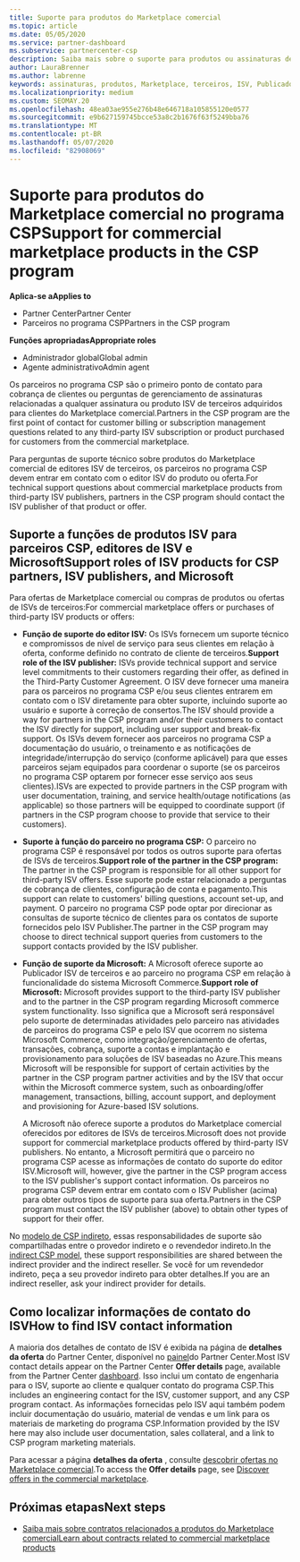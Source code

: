 ```yaml
---
title: Suporte para produtos do Marketplace comercial
ms.topic: article
ms.date: 05/05/2020
ms.service: partner-dashboard
ms.subservice: partnercenter-csp
description: Saiba mais sobre o suporte para produtos ou assinaturas de ISVs de terceiros no Marketplace comercial do programa CSP.
author: LauraBrenner
ms.author: labrenne
keywords: assinaturas, produtos, Marketplace, terceiros, ISV, Publicador, suporte, CSP
ms.localizationpriority: medium
ms.custom: SEOMAY.20
ms.openlocfilehash: 48ea03ae955e276b48e646718a105855120e0577
ms.sourcegitcommit: e9b627159745bcce53a8c2b1676f63f5249bba76
ms.translationtype: MT
ms.contentlocale: pt-BR
ms.lasthandoff: 05/07/2020
ms.locfileid: "82908069"
---
```

# <a name="support-for-commercial-marketplace-products-in-the-csp-program"></a><span data-ttu-id="f415c-104">Suporte para produtos do Marketplace comercial no programa CSP</span><span class="sxs-lookup"><span data-stu-id="f415c-104">Support for commercial marketplace products in the CSP program</span></span>

<span data-ttu-id="f415c-105">**Aplica-se a**</span><span class="sxs-lookup"><span data-stu-id="f415c-105">**Applies to**</span></span>

- <span data-ttu-id="f415c-106">Partner Center</span><span class="sxs-lookup"><span data-stu-id="f415c-106">Partner Center</span></span>
- <span data-ttu-id="f415c-107">Parceiros no programa CSP</span><span class="sxs-lookup"><span data-stu-id="f415c-107">Partners in the CSP program</span></span>

<span data-ttu-id="f415c-108">**Funções apropriadas**</span><span class="sxs-lookup"><span data-stu-id="f415c-108">**Appropriate roles**</span></span>

- <span data-ttu-id="f415c-109">Administrador global</span><span class="sxs-lookup"><span data-stu-id="f415c-109">Global admin</span></span>
- <span data-ttu-id="f415c-110">Agente administrativo</span><span class="sxs-lookup"><span data-stu-id="f415c-110">Admin agent</span></span>

<span data-ttu-id="f415c-111">Os parceiros no programa CSP são o primeiro ponto de contato para cobrança de clientes ou perguntas de gerenciamento de assinaturas relacionadas a qualquer assinatura ou produto ISV de terceiros adquiridos para clientes do Marketplace comercial.</span><span class="sxs-lookup"><span data-stu-id="f415c-111">Partners in the CSP program are the first point of contact for customer billing or subscription management questions related to any third-party ISV subscription or product purchased for customers from the commercial marketplace.</span></span>

<span data-ttu-id="f415c-112">Para perguntas de suporte técnico sobre produtos do Marketplace comercial de editores ISV de terceiros, os parceiros no programa CSP devem entrar em contato com o editor ISV do produto ou oferta.</span><span class="sxs-lookup"><span data-stu-id="f415c-112">For technical support questions about commercial marketplace products from third-party ISV publishers, partners in the CSP program should contact the ISV publisher of that product or offer.</span></span>

## <a name="support-roles-of-isv-products-for-csp-partners-isv-publishers-and-microsoft"></a><span data-ttu-id="f415c-113">Suporte a funções de produtos ISV para parceiros CSP, editores de ISV e Microsoft</span><span class="sxs-lookup"><span data-stu-id="f415c-113">Support roles of ISV products for CSP partners, ISV publishers, and Microsoft</span></span>

<span data-ttu-id="f415c-114">Para ofertas de Marketplace comercial ou compras de produtos ou ofertas de ISVs de terceiros:</span><span class="sxs-lookup"><span data-stu-id="f415c-114">For commercial marketplace offers or purchases of third-party ISV products or offers:</span></span>

- <span data-ttu-id="f415c-115">**Função de suporte do editor ISV:** Os ISVs fornecem um suporte técnico e compromissos de nível de serviço para seus clientes em relação à oferta, conforme definido no contrato de cliente de terceiros.</span><span class="sxs-lookup"><span data-stu-id="f415c-115">**Support role of the ISV publisher:** ISVs provide technical support and service level commitments to their customers regarding their offer, as defined in the Third-Party Customer Agreement.</span></span> <span data-ttu-id="f415c-116">O ISV deve fornecer uma maneira para os parceiros no programa CSP e/ou seus clientes entrarem em contato com o ISV diretamente para obter suporte, incluindo suporte ao usuário e suporte à correção de consertos.</span><span class="sxs-lookup"><span data-stu-id="f415c-116">The ISV should provide a way for partners in the CSP program and/or their customers to contact the ISV directly for support, including user support and break-fix support.</span></span> <span data-ttu-id="f415c-117">Os ISVs devem fornecer aos parceiros no programa CSP a documentação do usuário, o treinamento e as notificações de integridade/interrupção do serviço (conforme aplicável) para que esses parceiros sejam equipados para coordenar o suporte (se os parceiros no programa CSP optarem por fornecer esse serviço aos seus clientes).</span><span class="sxs-lookup"><span data-stu-id="f415c-117">ISVs are expected to provide partners in the CSP program with user documentation, training, and service health/outage notifications (as applicable) so those partners will be equipped to coordinate support (if partners in the CSP program choose to provide that service to their customers).</span></span>

- <span data-ttu-id="f415c-118">**Suporte à função do parceiro no programa CSP:** O parceiro no programa CSP é responsável por todos os outros suporte para ofertas de ISVs de terceiros.</span><span class="sxs-lookup"><span data-stu-id="f415c-118">**Support role of the partner in the CSP program:** The partner in the CSP program is responsible for all other support for third-party ISV offers.</span></span> <span data-ttu-id="f415c-119">Esse suporte pode estar relacionado a perguntas de cobrança de clientes, configuração de conta e pagamento.</span><span class="sxs-lookup"><span data-stu-id="f415c-119">This support can relate to customers' billing questions, account set-up, and payment.</span></span> <span data-ttu-id="f415c-120">O parceiro no programa CSP pode optar por direcionar as consultas de suporte técnico de clientes para os contatos de suporte fornecidos pelo ISV Publisher.</span><span class="sxs-lookup"><span data-stu-id="f415c-120">The partner in the CSP program may choose to direct technical support queries from customers to the support contacts provided by the ISV publisher.</span></span>

- <span data-ttu-id="f415c-121">**Função de suporte da Microsoft:** A Microsoft oferece suporte ao Publicador ISV de terceiros e ao parceiro no programa CSP em relação à funcionalidade do sistema Microsoft Commerce.</span><span class="sxs-lookup"><span data-stu-id="f415c-121">**Support role of Microsoft:** Microsoft provides support to the third-party ISV publisher and to the partner in the CSP program regarding Microsoft commerce system functionality.</span></span> <span data-ttu-id="f415c-122">Isso significa que a Microsoft será responsável pelo suporte de determinadas atividades pelo parceiro nas atividades de parceiros do programa CSP e pelo ISV que ocorrem no sistema Microsoft Commerce, como integração/gerenciamento de ofertas, transações, cobrança, suporte a contas e implantação e provisionamento para soluções de ISV baseadas no Azure.</span><span class="sxs-lookup"><span data-stu-id="f415c-122">This means Microsoft will be responsible for support of certain activities by the partner in the CSP program partner activities and by the ISV that occur within the Microsoft commerce system, such as onboarding/offer management, transactions, billing, account support, and deployment and provisioning for Azure-based ISV solutions.</span></span>

    <span data-ttu-id="f415c-123">A Microsoft não oferece suporte a produtos do Marketplace comercial oferecidos por editores de ISVs de terceiros.</span><span class="sxs-lookup"><span data-stu-id="f415c-123">Microsoft does not provide support for commercial marketplace products offered by third-party ISV publishers.</span></span> <span data-ttu-id="f415c-124">No entanto, a Microsoft permitirá que o parceiro no programa CSP acesse as informações de contato do suporte do editor ISV.</span><span class="sxs-lookup"><span data-stu-id="f415c-124">Microsoft will, however, give the partner in the  CSP program access to the ISV publisher's support contact information.</span></span> <span data-ttu-id="f415c-125">Os parceiros no programa CSP devem entrar em contato com o ISV Publisher (acima) para obter outros tipos de suporte para sua oferta.</span><span class="sxs-lookup"><span data-stu-id="f415c-125">Partners in the CSP program must contact the ISV publisher (above) to obtain other types of support for their offer.</span></span>

<span data-ttu-id="f415c-126">No [modelo de CSP indireto](csp-overview.md#indirect-model), essas responsabilidades de suporte são compartilhadas entre o provedor indireto e o revendedor indireto.</span><span class="sxs-lookup"><span data-stu-id="f415c-126">In the [indirect CSP model](csp-overview.md#indirect-model), these support responsibilities are shared between the indirect provider and the indirect reseller.</span></span> <span data-ttu-id="f415c-127">Se você for um revendedor indireto, peça a seu provedor indireto para obter detalhes.</span><span class="sxs-lookup"><span data-stu-id="f415c-127">If you are an indirect reseller, ask your indirect provider for details.</span></span>

## <a name="how-to-find-isv-contact-information"></a><span data-ttu-id="f415c-128">Como localizar informações de contato do ISV</span><span class="sxs-lookup"><span data-stu-id="f415c-128">How to find ISV contact information</span></span>

<span data-ttu-id="f415c-129">A maioria dos detalhes de contato de ISV é exibida na página de **detalhes da oferta** do Partner Center, disponível no [painel](https://partner.microsoft.com/dashboard)do Partner Center.</span><span class="sxs-lookup"><span data-stu-id="f415c-129">Most ISV contact details appear on the Partner Center **Offer details** page, available from the Partner Center [dashboard](https://partner.microsoft.com/dashboard).</span></span> <span data-ttu-id="f415c-130">Isso inclui um contato de engenharia para o ISV, suporte ao cliente e qualquer contato do programa CSP.</span><span class="sxs-lookup"><span data-stu-id="f415c-130">This includes an engineering contact for the ISV, customer support, and any CSP program contact.</span></span> <span data-ttu-id="f415c-131">As informações fornecidas pelo ISV aqui também podem incluir documentação do usuário, material de vendas e um link para os materiais de marketing do programa CSP.</span><span class="sxs-lookup"><span data-stu-id="f415c-131">Information provided by the ISV here may also include user documentation, sales collateral, and a link to CSP program marketing materials.</span></span>

<span data-ttu-id="f415c-132">Para acessar a página **detalhes da oferta** , consulte [descobrir ofertas no Marketplace comercial](csp-commercial-marketplace-discover.md#view-marketplace-offers-in-partner-center).</span><span class="sxs-lookup"><span data-stu-id="f415c-132">To access the **Offer details** page, see [Discover offers in the commercial marketplace](csp-commercial-marketplace-discover.md#view-marketplace-offers-in-partner-center).</span></span>

## <a name="next-steps"></a><span data-ttu-id="f415c-133">Próximas etapas</span><span class="sxs-lookup"><span data-stu-id="f415c-133">Next steps</span></span>

- [<span data-ttu-id="f415c-134">Saiba mais sobre contratos relacionados a produtos do Marketplace comercial</span><span class="sxs-lookup"><span data-stu-id="f415c-134">Learn about contracts related to commercial marketplace products</span></span>](csp-commercial-marketplace-contracting.md)
